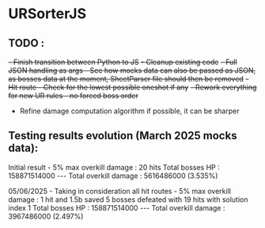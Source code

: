 # URSorterJS

## TODO :

~~- Finish transition between Python to JS~~
~~- Cleanup existing code~~
~~- Full JSON handling as args - See how mocks data can also be passed as JSON, as bosses data at the moment, SheetParser file should then be removed~~
~~- Hit route - Check for the lowest possible oneshot if any~~
~~- Rework everything for new UR rules - no forced boss order~~
- Refine damage computation algorithm if possible, it can be sharper

## Testing results evolution (March 2025 mocks data):

Initial result - 5% max overkill damage :
20 hits
Total bosses HP : 158871514000 --- Total overkill damage : 5616486000 (3.535%)

05/06/2025 - Taking in consideration all hit routes - 5% max overkill damage : 1 hit and 1.5b saved
5 bosses defeated with 19 hits with solution index 1
Total bosses HP : 158871514000 --- Total overkill damage : 3967486000 (2.497%)